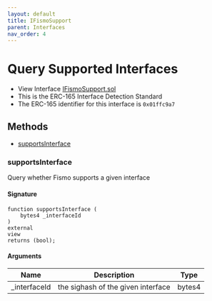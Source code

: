 ```yaml
---
layout: default
title: IFismoSupport
parent: Interfaces
nav_order: 4
---
```

# Query Supported Interfaces
* View Interface [IFismoSupport.sol](https://github.com/cliffhall/Fismo/blob/main/contracts/interfaces/IFismoSupport.sol)
* This is the ERC-165 Interface Detection Standard
* The ERC-165 identifier for this interface is `0x01ffc9a7`

## Methods
* [supportsInterface](#supportsinterface)

### supportsInterface
Query whether Fismo supports a given interface

#### Signature
```solidity
function supportsInterface (
    bytes4 _interfaceId
) 
external 
view 
returns (bool);
```

#### Arguments

| Name           | Description                    | Type   |
|----------------|--------------------------------|--------|
| _interfaceId      |the sighash of the given interface  | bytes4 |